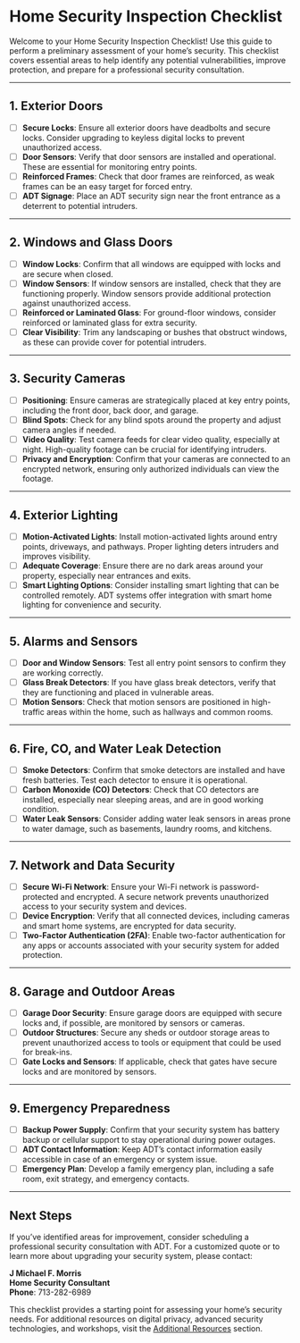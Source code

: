 # Home Security Inspection Checklist

Welcome to your Home Security Inspection Checklist! Use this guide to perform a preliminary assessment of your home’s security. This checklist covers essential areas to help identify any potential vulnerabilities, improve protection, and prepare for a professional security consultation.

---

## 1. Exterior Doors

- [ ] **Secure Locks**: Ensure all exterior doors have deadbolts and secure locks. Consider upgrading to keyless digital locks to prevent unauthorized access.
- [ ] **Door Sensors**: Verify that door sensors are installed and operational. These are essential for monitoring entry points.
- [ ] **Reinforced Frames**: Check that door frames are reinforced, as weak frames can be an easy target for forced entry.
- [ ] **ADT Signage**: Place an ADT security sign near the front entrance as a deterrent to potential intruders.

---

## 2. Windows and Glass Doors

- [ ] **Window Locks**: Confirm that all windows are equipped with locks and are secure when closed.
- [ ] **Window Sensors**: If window sensors are installed, check that they are functioning properly. Window sensors provide additional protection against unauthorized access.
- [ ] **Reinforced or Laminated Glass**: For ground-floor windows, consider reinforced or laminated glass for extra security.
- [ ] **Clear Visibility**: Trim any landscaping or bushes that obstruct windows, as these can provide cover for potential intruders.

---

## 3. Security Cameras

- [ ] **Positioning**: Ensure cameras are strategically placed at key entry points, including the front door, back door, and garage.
- [ ] **Blind Spots**: Check for any blind spots around the property and adjust camera angles if needed.
- [ ] **Video Quality**: Test camera feeds for clear video quality, especially at night. High-quality footage can be crucial for identifying intruders.
- [ ] **Privacy and Encryption**: Confirm that your cameras are connected to an encrypted network, ensuring only authorized individuals can view the footage.

---

## 4. Exterior Lighting

- [ ] **Motion-Activated Lights**: Install motion-activated lights around entry points, driveways, and pathways. Proper lighting deters intruders and improves visibility.
- [ ] **Adequate Coverage**: Ensure there are no dark areas around your property, especially near entrances and exits.
- [ ] **Smart Lighting Options**: Consider installing smart lighting that can be controlled remotely. ADT systems offer integration with smart home lighting for convenience and security.

---

## 5. Alarms and Sensors

- [ ] **Door and Window Sensors**: Test all entry point sensors to confirm they are working correctly.
- [ ] **Glass Break Detectors**: If you have glass break detectors, verify that they are functioning and placed in vulnerable areas.
- [ ] **Motion Sensors**: Check that motion sensors are positioned in high-traffic areas within the home, such as hallways and common rooms.

---

## 6. Fire, CO, and Water Leak Detection

- [ ] **Smoke Detectors**: Confirm that smoke detectors are installed and have fresh batteries. Test each detector to ensure it is operational.
- [ ] **Carbon Monoxide (CO) Detectors**: Check that CO detectors are installed, especially near sleeping areas, and are in good working condition.
- [ ] **Water Leak Sensors**: Consider adding water leak sensors in areas prone to water damage, such as basements, laundry rooms, and kitchens.

---

## 7. Network and Data Security

- [ ] **Secure Wi-Fi Network**: Ensure your Wi-Fi network is password-protected and encrypted. A secure network prevents unauthorized access to your security system and devices.
- [ ] **Device Encryption**: Verify that all connected devices, including cameras and smart home systems, are encrypted for data security.
- [ ] **Two-Factor Authentication (2FA)**: Enable two-factor authentication for any apps or accounts associated with your security system for added protection.

---

## 8. Garage and Outdoor Areas

- [ ] **Garage Door Security**: Ensure garage doors are equipped with secure locks and, if possible, are monitored by sensors or cameras.
- [ ] **Outdoor Structures**: Secure any sheds or outdoor storage areas to prevent unauthorized access to tools or equipment that could be used for break-ins.
- [ ] **Gate Locks and Sensors**: If applicable, check that gates have secure locks and are monitored by sensors.

---

## 9. Emergency Preparedness

- [ ] **Backup Power Supply**: Confirm that your security system has battery backup or cellular support to stay operational during power outages.
- [ ] **ADT Contact Information**: Keep ADT’s contact information easily accessible in case of an emergency or system issue.
- [ ] **Emergency Plan**: Develop a family emergency plan, including a safe room, exit strategy, and emergency contacts.

---

## Next Steps

If you’ve identified areas for improvement, consider scheduling a professional security consultation with ADT. For a customized quote or to learn more about upgrading your security system, please contact:

**J Michael F. Morris**  
**Home Security Consultant**  
**Phone**: 713-282-6989  

This checklist provides a starting point for assessing your home’s security needs. For additional resources on digital privacy, advanced security technologies, and workshops, visit the [Additional Resources](../Additional-Resources/) section.
